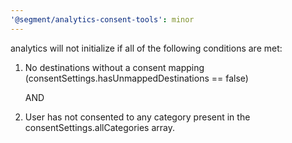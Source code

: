 ```yaml
---
'@segment/analytics-consent-tools': minor
---
```

analytics will not initialize if all of the following conditions are met:
1. No destinations without a consent mapping (consentSettings.hasUnmappedDestinations == false)

    AND

2. User has not consented to any category present in the consentSettings.allCategories array.

